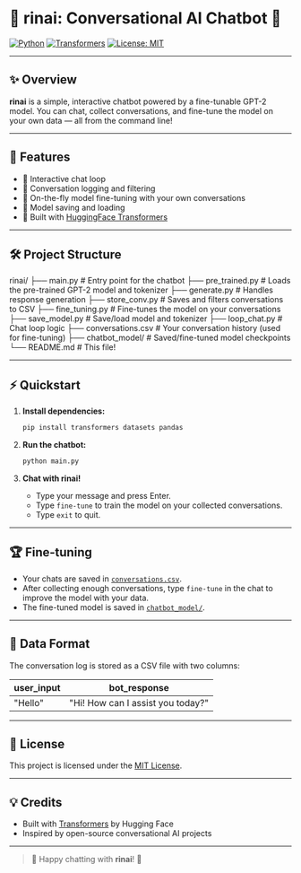 # 🎀 rinai: Conversational AI Chatbot 🎀

[![Python](https://img.shields.io/badge/Python-3.10%2B-blue?logo=python)](https://www.python.org/)
[![Transformers](https://img.shields.io/badge/HuggingFace-Transformers-yellow?logo=huggingface)](https://huggingface.co/transformers/)
[![License: MIT](https://img.shields.io/badge/License-MIT-green.svg)](https://opensource.org/licenses/MIT)

---

## ✨ Overview

**rinai** is a simple, interactive chatbot powered by a fine-tunable GPT-2 model. You can chat, collect conversations, and fine-tune the model on your own data — all from the command line!

---

## 🚀 Features

- 💬 Interactive chat loop
- 📝 Conversation logging and filtering
- 🔄 On-the-fly model fine-tuning with your own conversations
- 💾 Model saving and loading
- 🦄 Built with [HuggingFace Transformers](https://huggingface.co/transformers/)

---

## 🛠️ Project Structure

rinai/ ├── main.py # Entry point for the chatbot ├── pre_trained.py # Loads the pre-trained GPT-2 model and tokenizer ├── generate.py # Handles response generation ├── store_conv.py # Saves and filters conversations to CSV ├── fine_tuning.py # Fine-tunes the model on your conversations ├── save_model.py # Save/load model and tokenizer ├── loop_chat.py # Chat loop logic ├── conversations.csv # Your conversation history (used for fine-tuning) ├── chatbot_model/ # Saved/fine-tuned model checkpoints └── README.md # This file!


---

## ⚡ Quickstart

1. **Install dependencies:**
    ```sh
    pip install transformers datasets pandas
    ```

2. **Run the chatbot:**
    ```sh
    python main.py
    ```

3. **Chat with rinai!**
    - Type your message and press Enter.
    - Type `fine-tune` to train the model on your collected conversations.
    - Type `exit` to quit.

---

## 🏆 Fine-tuning

- Your chats are saved in [`conversations.csv`](conversations.csv).
- After collecting enough conversations, type `fine-tune` in the chat to improve the model with your data.
- The fine-tuned model is saved in [`chatbot_model/`](chatbot_model/).

---

## 📁 Data Format

The conversation log is stored as a CSV file with two columns:

| user_input | bot_response |
|------------|--------------|
| "Hello"    | "Hi! How can I assist you today?" |

---

## 📜 License

This project is licensed under the [MIT License](https://opensource.org/licenses/MIT).

---

## 💡 Credits

- Built with [Transformers](https://huggingface.co/transformers/) by Hugging Face
- Inspired by open-source conversational AI projects

---

> 🎀 Happy chatting with **rinai**! 🎀